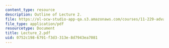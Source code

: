 ```yaml
---
content_type: resource
description: Outline of Lecture 2.
file: https://ol-ocw-studio-app-qa.s3.amazonaws.com/courses/11-229-advanced-writing-seminar-spring-2004/0752c1986791f3d3313e8d7943ea7081_Lecture_2.pdf
file_type: application/pdf
resourcetype: Document
title: Lecture_2.pdf
uid: 0752c198-6791-f3d3-313e-8d7943ea7081
---
```

